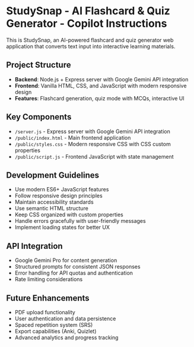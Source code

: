 <!-- Use this file to provide workspace-specific custom instructions to Copilot. For more details, visit https://code.visualstudio.com/docs/copilot/copilot-customization#_use-a-githubcopilotinstructionsmd-file -->

# StudySnap - AI Flashcard & Quiz Generator - Copilot Instructions

This is StudySnap, an AI-powered flashcard and quiz generator web application that converts text input into interactive learning materials.

## Project Structure
- **Backend**: Node.js + Express server with Google Gemini API integration
- **Frontend**: Vanilla HTML, CSS, and JavaScript with modern responsive design
- **Features**: Flashcard generation, quiz mode with MCQs, interactive UI

## Key Components
- `/server.js` - Express server with Google Gemini API integration
- `/public/index.html` - Main frontend application
- `/public/styles.css` - Modern responsive CSS with CSS custom properties
- `/public/script.js` - Frontend JavaScript with state management

## Development Guidelines
- Use modern ES6+ JavaScript features
- Follow responsive design principles
- Maintain accessibility standards
- Use semantic HTML structure
- Keep CSS organized with custom properties
- Handle errors gracefully with user-friendly messages
- Implement loading states for better UX

## API Integration
- Google Gemini Pro for content generation
- Structured prompts for consistent JSON responses
- Error handling for API quotas and authentication
- Rate limiting considerations

## Future Enhancements
- PDF upload functionality
- User authentication and data persistence
- Spaced repetition system (SRS)
- Export capabilities (Anki, Quizlet)
- Advanced analytics and progress tracking
